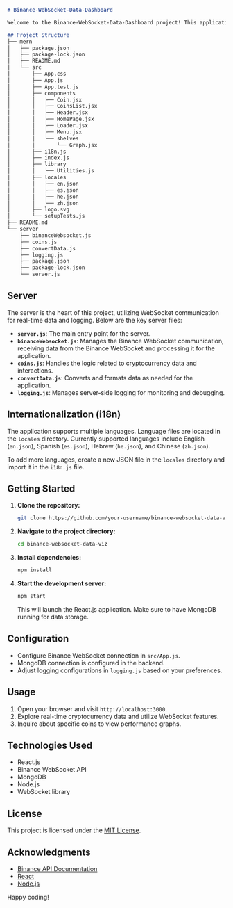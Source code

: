 ```markdown
# Binance-WebSocket-Data-Dashboard

Welcome to the Binance-WebSocket-Data-Dashboard project! This application fetches real-time cryptocurrency data from Binance WebSocket, displays it to the user using WebSocket, and saves the data in MongoDB. Users can inquire about specific coins, and the application will generate a graph depicting the coin's performance at the requested time.

## Project Structure
├── mern
│   ├── package.json
│   ├── package-lock.json
│   ├── README.md
│   └── src
│       ├── App.css
│       ├── App.js
│       ├── App.test.js
│       ├── components
│       │   ├── Coin.jsx
│       │   ├── CoinsList.jsx
│       │   ├── Header.jsx
│       │   ├── HomePage.jsx
│       │   ├── Loader.jsx
│       │   ├── Menu.jsx
│       │   └── shelves
│       │       └── Graph.jsx
│       ├── i18n.js
│       ├── index.js
│       ├── library
│       │   └── Utilities.js
│       ├── locales
│       │   ├── en.json
│       │   ├── es.json
│       │   ├── he.json
│       │   └── zh.json
│       ├── logo.svg
│       └── setupTests.js
├── README.md
└── server
    ├── binanceWebsocket.js
    ├── coins.js
    ├── convertData.js
    ├── logging.js
    ├── package.json
    ├── package-lock.json
    └── server.js
```

## Server

The server is the heart of this project, utilizing WebSocket communication for real-time data and logging. Below are the key server files:

- **`server.js`**: The main entry point for the server.
- **`binanceWebsocket.js`**: Manages the Binance WebSocket communication, receiving data from the Binance WebSocket and processing it for the application.
- **`coins.js`**: Handles the logic related to cryptocurrency data and interactions.
- **`convertData.js`**: Converts and formats data as needed for the application.
- **`logging.js`**: Manages server-side logging for monitoring and debugging.

## Internationalization (i18n)

The application supports multiple languages. Language files are located in the `locales` directory. Currently supported languages include English (`en.json`), Spanish (`es.json`), Hebrew (`he.json`), and Chinese (`zh.json`).

To add more languages, create a new JSON file in the `locales` directory and import it in the `i18n.js` file.

## Getting Started

1. **Clone the repository:**

    ```bash
    git clone https://github.com/your-username/binance-websocket-data-viz.git
    ```

2. **Navigate to the project directory:**

    ```bash
    cd binance-websocket-data-viz
    ```

3. **Install dependencies:**

    ```bash
    npm install
    ```

4. **Start the development server:**

    ```bash
    npm start
    ```

    This will launch the React.js application. Make sure to have MongoDB running for data storage.

## Configuration

- Configure Binance WebSocket connection in `src/App.js`.
- MongoDB connection is configured in the backend.
- Adjust logging configurations in `logging.js` based on your preferences.

## Usage

1. Open your browser and visit `http://localhost:3000`.
2. Explore real-time cryptocurrency data and utilize WebSocket features.
3. Inquire about specific coins to view performance graphs.

## Technologies Used

- React.js
- Binance WebSocket API
- MongoDB
- Node.js
- WebSocket library

## License

This project is licensed under the [MIT License](LICENSE).

## Acknowledgments

- [Binance API Documentation](https://binance-docs.github.io/apidocs/spot/en/)
- [React](https://reactjs.org/)
- [Node.js](https://nodejs.org/)

Happy coding!

